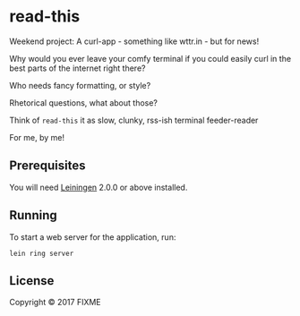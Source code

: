 # read-this

Weekend project: A curl-app - something like wttr.in - but for news!

Why would you ever leave your comfy terminal if you could easily
curl in the best parts of the internet right there?

Who needs fancy formatting, or style?

Rhetorical questions, what about those?

Think of ```read-this``` it as slow, clunky, rss-ish terminal feeder-reader 

For me, by me!

## Prerequisites

You will need [Leiningen][] 2.0.0 or above installed.

[leiningen]: https://github.com/technomancy/leiningen

## Running

To start a web server for the application, run:

    lein ring server

## License

Copyright © 2017 FIXME
